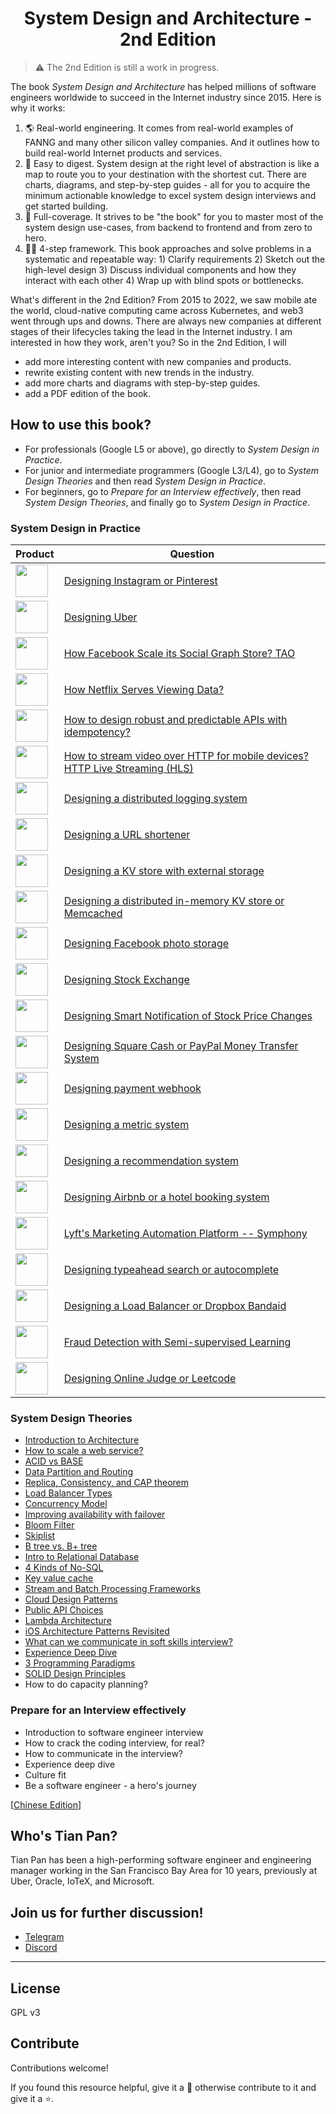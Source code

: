 <h1 align="center">System Design and Architecture - 2nd Edition</h1>

> ⚠️ The 2nd Edition is still a work in progress.

The book *System Design and Architecture* has helped millions of software engineers worldwide to succeed in the Internet industry since 2015. Here is why it works:

1. 🌎 Real-world engineering. It comes from real-world examples of FANNG and many other silicon valley companies. And it outlines how to build real-world Internet products and services.
2. 🍕 Easy to digest. System design at the right level of abstraction is like a map to route you to your destination with the shortest cut. There are charts, diagrams, and step-by-step guides - all for you to acquire the minimum actionable knowledge to excel system design interviews and get started building.
3. 🤲 Full-coverage. It strives to be "the book" for you to master most of the system design use-cases, from backend to frontend and from zero to hero.
4. 🚶‍♀️ 4-step framework. This book approaches and solve problems in a systematic and repeatable way: 1) Clarify requirements 2) Sketch out the high-level design 3) Discuss individual components and how they interact with each other 4) Wrap up with blind spots or bottlenecks.

What's different in the 2nd Edition? From 2015 to 2022, we saw mobile ate the world, cloud-native computing came across Kubernetes, and web3 went through ups and downs. There are always new companies at different stages of their lifecycles taking the lead in the Internet industry. I am interested in how they work, aren't you? So in the 2nd Edition, I will

* add more interesting content with new companies and products.
* rewrite existing content with new trends in the industry.
* add more charts and diagrams with step-by-step guides.
* add a PDF edition of the book.

## How to use this book?

* For professionals (Google L5 or above), go directly to *System Design in Practice*.
* For junior and intermediate programmers (Google L3/L4), go to *System Design Theories* and then read *System Design in Practice*.
* For beginners, go to *Prepare for an Interview effectively*, then read *System Design Theories*, and finally go to *System Design in Practice*.

### System Design in Practice

| Product | Question |
| ---      | ---      | 
| <img src="https://res.cloudinary.com/dohtidfqh/image/upload/v1580708936/web-guiguio/instagram.png" width="52" />  | [Designing Instagram or Pinterest](./en/2016-02-13-crack-the-system-design-interview.md) |
| <img src="https://res.cloudinary.com/dohtidfqh/image/upload/v1580708917/web-guiguio/uber.png" width="52" />| [Designing Uber](./en/120-designing-uber.md) | |
| <img src="https://res.cloudinary.com/dohtidfqh/image/upload/v1580709369/web-guiguio/facebook.png" width="52" />| [How Facebook Scale its Social Graph Store? TAO](./en/49-facebook-tao.md) |
| <img src="https://res.cloudinary.com/dohtidfqh/image/upload/v1580709414/web-guiguio/netflix.png" width="52" />| [How Netflix Serves Viewing Data?](./en/45-how-to-design-netflix-view-state-service.md) |
| <img src="https://res.cloudinary.com/dohtidfqh/image/upload/v1580709444/web-guiguio/stripe.png" width="52" />| [How to design robust and predictable APIs with idempotency?](./en/43-how-to-design-robust-and-predictable-apis-with-idempotency.md) |
| <img src="https://res.cloudinary.com/dohtidfqh/image/upload/v1580709414/web-guiguio/netflix.png" width="52" />| [How to stream video over HTTP for mobile devices? HTTP Live Streaming (HLS)](./en/38-how-to-stream-video-over-http.md) |
| <img src="https://res.cloudinary.com/dohtidfqh/image/upload/v1580709618/web-guiguio/confluent.png" width="52" />| [Designing a distributed logging system](./en/61-what-is-apache-kafka.md) |
| <img src="https://res.cloudinary.com/dohtidfqh/image/upload/v1580709677/web-guiguio/twitter.png" width="52" />| [Designing a URL shortener](./en/84-designing-a-url-shortener.md) |
| <img src="https://res.cloudinary.com/dohtidfqh/image/upload/v1580709990/web-guiguio/linkedin.png" width="52" />| [Designing a KV store with external storage](./en/97-designing-a-kv-store-with-external-storage.md) |
| <img src="https://res.cloudinary.com/dohtidfqh/image/upload/v1580709823/web-guiguio/memcached.png" width="52" />| [Designing a distributed in-memory KV store or Memcached](./en/174-designing-memcached.md) |
| <img src="https://res.cloudinary.com/dohtidfqh/image/upload/v1580709369/web-guiguio/facebook.png" width="52" />| [Designing Facebook photo storage](./en/121-designing-facebook-photo-storage.md) |
| <img src="https://res.cloudinary.com/dohtidfqh/image/upload/v1580710037/web-guiguio/robinhood.png" width="52" />| [Designing Stock Exchange](./en/161-designing-stock-exchange.md) |
| <img src="https://res.cloudinary.com/dohtidfqh/image/upload/v1580710037/web-guiguio/robinhood.png" width="52" />| [Designing Smart Notification of Stock Price Changes](./en/162-designing-smart-notification-of-stock-price-changes.md) |
| <img src="https://res.cloudinary.com/dohtidfqh/image/upload/v1580710085/web-guiguio/square.png" width="52" />| [Designing Square Cash or PayPal Money Transfer System](./en/167-designing-paypal-money-transfer.md) |
| <img src="https://res.cloudinary.com/dohtidfqh/image/upload/v1580709444/web-guiguio/stripe.png" width="52" />| [Designing payment webhook](./en/166-designing-payment-webhook.md) |
| <img src="https://res.cloudinary.com/dohtidfqh/image/upload/v1580710137/web-guiguio/grafana.jpg" width="52" />| [Designing a metric system](./en/168-designing-a-metric-system.md) |
| <img src="https://res.cloudinary.com/dohtidfqh/image/upload/v1580710354/web-guiguio/tiktok.webp" width="52" />| [Designing a recommendation system](./en/140-designing-a-recommendation-system.md) |
| <img src="https://res.cloudinary.com/dohtidfqh/image/upload/v1580710222/web-guiguio/airbnb.png" width="52" />| [Designing Airbnb or a hotel booking system](./en/177-designing-Airbnb-or-a-hotel-booking-system.md) |
| <img src="https://res.cloudinary.com/dohtidfqh/image/upload/v1580710390/web-guiguio/lyft.png" width="52" />| [Lyft's Marketing Automation Platform -- Symphony](./en/178-lyft-marketing-automation-symphony.md) |
| <img src="https://res.cloudinary.com/dohtidfqh/image/upload/v1580709990/web-guiguio/linkedin.png" width="52" />| [Designing typeahead search or autocomplete](./en/179-designing-typeahead-search-or-autocomplete.md) |
| <img src="https://res.cloudinary.com/dohtidfqh/image/upload/v1580710529/web-guiguio/nginx.jpg" width="52" />| [Designing a Load Balancer or Dropbox Bandaid](./en/182-designing-l7-load-balancer.md) |
| <img src="https://res.cloudinary.com/dohtidfqh/image/upload/v1580708917/web-guiguio/uber.png" width="52" />| [Fraud Detection with Semi-supervised Learning](./en/136-fraud-detection-with-semi-supervised-learning.md) |
| <img src="https://res.cloudinary.com/dohtidfqh/image/upload/v1595029150/web-guiguio/favicon-32x32.png" width="52" />| [Designing Online Judge or Leetcode](https://tianpan.co/notes/243-designing-online-judge-or-leetcode) |

### System Design Theories

* [Introduction to Architecture](./en/145-introduction-to-architecture.md)
* [How to scale a web service?](./en/41-how-to-scale-a-web-service.md)
* [ACID vs BASE](./en/2018-07-26-acid-vs-base.md)
* [Data Partition and Routing](./en/2018-07-21-data-partition-and-routing.md)
* [Replica, Consistency, and CAP theorem](./en/2018-07-24-replica-and-consistency.md)
* [Load Balancer Types](./en/2018-07-23-load-balancer-types.md)
* [Concurrency Model](./en/181-concurrency-models.md)
* [Improving availability with failover](./en/85-improving-availability-with-failover.md)
* [Bloom Filter](./en/68-bloom-filter.md)
* [Skiplist](./en/69-skiplist.md)
* [B tree vs. B+ tree](./en/2018-07-22-b-tree-vs-b-plus-tree.md)
* [Intro to Relational Database](./en/80-relational-database.md)
* [4 Kinds of No-SQL](./en/78-four-kinds-of-no-sql.md)
* [Key value cache](./en/122-key-value-cache.md)
* [Stream and Batch Processing Frameworks](./en/137-stream-and-batch-processing.md)
* [Cloud Design Patterns](./en/2018-07-10-cloud-design-patterns.md)
* [Public API Choices](./en/66-public-api-choices.md)
* [Lambda Architecture](./en/83-lambda-architecture.md)
* [iOS Architecture Patterns Revisited](./en/123-ios-architecture-patterns-revisited.md)
* [What can we communicate in soft skills interview?](./en/63-soft-skills-interview.md)
* [Experience Deep Dive](./en/2018-07-20-experience-deep-dive.md)
* [3 Programming Paradigms](./en/11-three-programming-paradigms.md)
* [SOLID Design Principles](./en/12-solid-design-principles.md)
* How to do capacity planning?

### Prepare for an Interview effectively

* Introduction to software engineer interview
* How to crack the coding interview, for real?
* How to communicate in the interview?
* Experience deep dive
* Culture fit
* Be a software engineer - a hero's journey

[[Chinese Edition](./zh-CN/README.md)]



## Who's Tian Pan?

Tian Pan has been a high-performing software engineer and engineering manager working in the San Francisco Bay Area for 10 years, previously at Uber, Oracle, IoTeX, and Microsoft.

## Join us for further discussion!

* [Telegram](https://t.me/system_design_and_architecture)
* [Discord](https://discord.gg/Pb5YbK3ykN)

---
## License

GPL v3

## Contribute

Contributions welcome!

If you found this resource helpful, give it a 🌟 otherwise contribute to it and give it a ⭐️.
